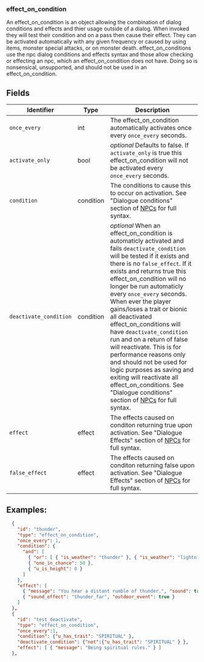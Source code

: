 ### effect_on_condition
An effect_on_condition is an object allowing the combination of dialog conditions and effects and thier usage outside of a dialog.  When invoked they will test their condition and on a pass then cause their effect. They can be activated automatically with any given frequency or caused by using items, monster special attacks, or on monster death.  effect_on_conditions use the npc dialog conditions and effects syntax and those allow checking or effecting an npc, which an effect_on_condition does not have.  Doing so is nonsensical, unsupported, and should not be used in an effect_on_condition.


## Fields

|Identifier|Type|Description|
|-|-|-|
| `once_every`| int | The effect_on_condition automatically activates once every `once_every` seconds.
| `activate_only`|bool| *optional* Defaults to false. If `activate_only` is true this effect_on_condition will not be activated every `once_every` seconds.
| `condition`| condition | The conditions to cause this to occur on activation.  See "Dialogue conditions" section of [NPCs](NPCs.md) for full syntax.
| `deactivate_condition`| condition | *optional* When an effect_on_condition is automaticly activated and fails `deactivate_condition` will be tested if it exists and there is no `false_effect`.  If it exists and returns true this effect_on_condition will no longer be run automaticly every `once_every` seconds.  When ever the player gains/loses a trait or bionic all deactivated effect_on_conditions will have `deactivate_condition` run and on a return of false will reactivate.  This is for performance reasons only and should not be used for logic purposes as saving and exiting will reactivate all effect_on_conditions. See "Dialogue conditions" section of [NPCs](NPCs.md) for full syntax.
| `effect`| effect | The effects caused on conditon returning true upon activation.  See "Dialogue Effects" section of [NPCs](NPCs.md) for full syntax.
| `false_effect`| effect | The effects caused on conditon returning false upon activation.  See "Dialogue Effects" section of [NPCs](NPCs.md) for full syntax.

## Examples:
```JSON
  {
    "id": "thunder",
    "type": "effect_on_condition",
    "once_every": 1,
    "condition": {
      "and": [
        { "or": [ { "is_weather": "thunder" }, { "is_weather": "lightning" } ] },
        { "one_in_chance": 50 },
        { "u_is_height": 0 }
      ]
    },
    "effect": [
      { "message": "You hear a distant rumble of thunder.", "sound": true },
      { "sound_effect": "thunder_far", "outdoor_event": true }
    ]
  },
  {
    "id": "test_deactivate",
    "type": "effect_on_condition",
    "once_every":1,
    "condition": {"u_has_trait": "SPIRITUAL" },
    "deactivate_condition": {"not":{"u_has_trait": "SPIRITUAL" } },
    "effect": [ { "message": "Being spiritual rules." } ]
  },
```
